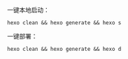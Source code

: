 一键本地启动：
```shell
hexo clean && hexo generate && hexo s
```

一键部署：
```shell
hexo clean && hexo generate && hexo d
```